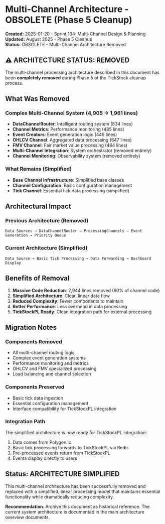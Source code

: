 # Multi-Channel Architecture - OBSOLETE (Phase 5 Cleanup)

**Created:** 2025-01-20 - Sprint 104: Multi-Channel Design & Planning  
**Updated:** August 2025 - Phase 5 Cleanup  
**Status:** OBSOLETE - Multi-Channel Architecture Removed

## ⚠️ ARCHITECTURE STATUS: REMOVED

The multi-channel processing architecture described in this document has been **completely removed** during Phase 5 of the TickStock cleanup process.

## What Was Removed

### Complex Multi-Channel System (4,905 → 1,961 lines)
- **DataChannelRouter**: Intelligent routing system (834 lines)
- **Channel Metrics**: Performance monitoring (485 lines)  
- **Event Creators**: Event generation logic (449 lines)
- **OHLCV Channel**: Aggregated data processing (647 lines)
- **FMV Channel**: Fair market value processing (484 lines)
- **Multi-Channel Integration**: System orchestrator (removed entirely)
- **Channel Monitoring**: Observability system (removed entirely)

### What Remains (Simplified)
- **Base Channel Infrastructure**: Simplified base classes
- **Channel Configuration**: Basic configuration management
- **Tick Channel**: Essential tick data processing (simplified)

## Architectural Impact

### Previous Architecture (Removed)
```
Data Sources → DataChannelRouter → ProcessingChannels → Event Generation → Priority Queue
```

### Current Architecture (Simplified)
```
Data Source → Basic Tick Processing → Data Forwarding → Dashboard Display
```

## Benefits of Removal

1. **Massive Code Reduction**: 2,944 lines removed (60% of channel code)
2. **Simplified Architecture**: Clear, linear data flow
3. **Reduced Complexity**: Fewer components to maintain
4. **Better Performance**: Less overhead in data processing
5. **TickStockPL Ready**: Clean integration path for external processing

## Migration Notes

### Components Removed
- All multi-channel routing logic
- Complex event generation systems
- Performance monitoring and metrics
- OHLCV and FMV specialized processing
- Load balancing and channel selection

### Components Preserved
- Basic tick data ingestion
- Essential configuration management
- Interface compatibility for TickStockPL integration

### Integration Path
The simplified architecture is now ready for TickStockPL integration:
1. Data comes from Polygon.io
2. Basic tick processing forwards to TickStockPL via Redis
3. Pre-processed events return from TickStockPL
4. Events display directly to users

## Status: ARCHITECTURE SIMPLIFIED

This multi-channel architecture has been successfully removed and replaced with a simplified, linear processing model that maintains essential functionality while dramatically reducing complexity.

**Recommendation**: Archive this document as historical reference. The current system architecture is documented in the main architecture overview documents.